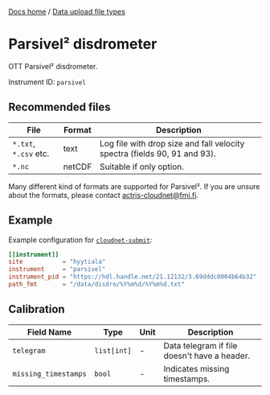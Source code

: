 [Docs home](https://docs.cloudnet.fmi.fi) / [Data upload file types](../api/upload-file-types.md)

# Parsivel² disdrometer

OTT Parsivel² disdrometer.

Instrument ID: `parsivel`

## Recommended files

| File                  | Format | Description                                                               |
| --------------------- | ------ | ------------------------------------------------------------------------- |
| `*.txt`, `*.csv` etc. | text   | Log file with drop size and fall velocity spectra (fields 90, 91 and 93). |
| `*.nc`                | netCDF | Suitable if only option.                                                  |

Many different kind of formats are supported for Parsivel². If you are unsure about the formats, please contact [actris-cloudnet@fmi.fi](mailto:actris-cloudnet@fmi.fi).

## Example

Example configuration for [`cloudnet-submit`](https://github.com/actris-cloudnet/cloudnet-submit):

```toml
[[instrument]]
site           = "hyytiala"
instrument     = "parsivel"
instrument_pid = "https://hdl.handle.net/21.12132/3.69dddc0004b64b32"
path_fmt       = "/data/disdro/%Y%m%d/%Y%m%d.txt"
```

## Calibration

| Field Name           | Type        | Unit | Description                                  |
| -------------------- | ----------- | ---- | -------------------------------------------- |
| `telegram`           | `list[int]` | -    | Data telegram if file doesn't have a header. |
| `missing_timestamps` | `bool`      | -    | Indicates missing timestamps.                |
